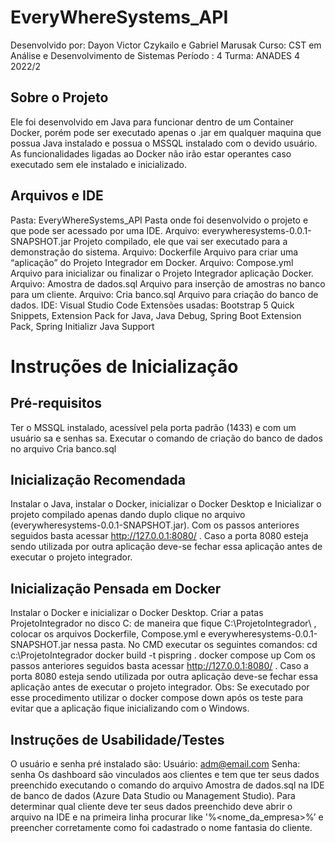 # EveryWhereSystems_API
Desenvolvido por: Dayon Victor Czykailo e Gabriel Marusak Curso: CST em Análise e Desenvolvimento de Sistemas Período : 4 Turma: ANADES 4 2022/2
## Sobre o Projeto
Ele foi desenvolvido em Java para funcionar dentro de um Container Docker, porém pode ser executado apenas o .jar em qualquer maquina que possua Java instalado e possua o MSSQL instalado com o devido usuário. As funcionalidades ligadas ao Docker não irão estar operantes caso executado sem ele instalado e inicializado.
## Arquivos e IDE
Pasta: EveryWhereSystems_API Pasta onde foi desenvolvido o projeto e que pode ser acessado por uma IDE.
Arquivo: everywheresystems-0.0.1-SNAPSHOT.jar Projeto compilado, ele que vai ser executado para a demonstração do sistema.
Arquivo: Dockerfile Arquivo para criar uma “aplicação” do Projeto Integrador em Docker.
Arquivo: Compose.yml Arquivo para inicializar ou finalizar o Projeto Integrador aplicação Docker.
Arquivo: Amostra de dados.sql Arquivo para inserção de amostras no banco para um cliente.
Arquivo: Cria banco.sql Arquivo para criação do banco de dados.
IDE: Visual Studio Code Extensões usadas: Bootstrap 5 Quick Snippets, Extension Pack for Java, Java Debug, Spring Boot Extension Pack, Spring Initializr Java Support
# Instruções de Inicialização
## Pré-requisitos
Ter o MSSQL instalado, acessível pela porta padrão (1433) e com um usuário sa e senhas sa.
Executar o comando de criação do banco de dados no arquivo Cria banco.sql
## Inicialização Recomendada
Instalar o Java, instalar o Docker, inicializar o Docker Desktop e Inicializar o projeto compilado apenas dando duplo clique no arquivo (everywheresystems-0.0.1-SNAPSHOT.jar).
Com os passos anteriores seguidos basta acessar http://127.0.0.1:8080/ . Caso a porta 8080 esteja sendo utilizada por outra aplicação deve-se fechar essa aplicação antes de executar o projeto integrador.
## Inicialização Pensada em Docker
Instalar o Docker e inicializar o Docker Desktop. Criar a patas ProjetoIntegrador no disco C: de maneira que fique C:\ProjetoIntegrador\ , colocar os arquivos Dockerfile, Compose.yml e everywheresystems-0.0.1-SNAPSHOT.jar nessa pasta. No CMD executar os seguintes comandos: cd c:\ProjetoIntegrador docker build -t pispring . docker compose up
Com os passos anteriores seguidos basta acessar http://127.0.0.1:8080/ . Caso a porta 8080 esteja sendo utilizada por outra aplicação deve-se fechar essa aplicação antes de executar o projeto integrador.
Obs: Se executado por esse procedimento utilizar o docker compose down após os teste para evitar que a aplicação fique inicializando com o Windows.
## Instruções de Usabilidade/Testes
O usuário e senha pré instalado são: Usuário: adm@email.com Senha: senha
Os dashboard são vinculados aos clientes e tem que ter seus dados preenchido executando o comando do arquivo Amostra de dados.sql na IDE de banco de dados (Azure Data Studio ou Management Studio). Para determinar qual cliente deve ter seus dados preenchido deve abrir o arquivo na IDE e na primeira linha procurar like '%<nome_da_empresa>%’ e preencher corretamente como foi cadastrado o nome fantasia do cliente.

